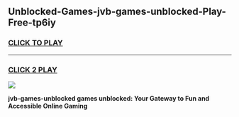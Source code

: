 
## Unblocked-Games-jvb-games-unblocked-Play-Free-tp6iy
<h3>
<a href="https://premium76.site?title=jvb-games-unblocked&ref=18A">CLICK TO PLAY</a></h3>
<hr>

<h3>
<a href="https://premium76.site?title=jvb-games-unblocked&ref=18A">CLICK 2 PLAY</a>
  
</h3>

<a href="https://premium76.site?title=jvb-games-unblocked&ref=18A"><img src="https://clearcache.store/games.png"></a>


**jvb-games-unblocked games unblocked: Your Gateway to Fun and Accessible Online Gaming**
